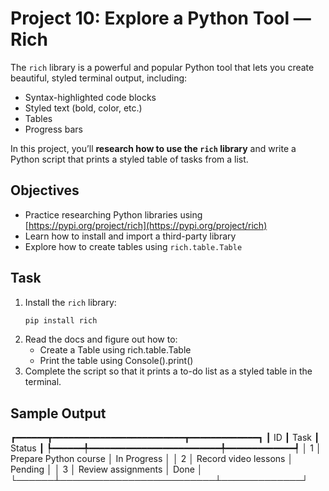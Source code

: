 # Project 10: Explore a Python Tool — Rich

The `rich` library is a powerful and popular Python tool that lets you create beautiful, styled terminal output, including:

- Syntax-highlighted code blocks
- Styled text (bold, color, etc.)
- Tables
- Progress bars

In this project, you’ll **research how to use the `rich` library** and write a Python script that prints a styled table of tasks from a list.

## Objectives

- Practice researching Python libraries using [https://pypi.org/project/rich](https://pypi.org/project/rich)
- Learn how to install and import a third-party library
- Explore how to create tables using `rich.table.Table`

## Task

1. Install the `rich` library:
   ```bash
   pip install rich
    ```
2. Read the docs and figure out how to:
    - Create a Table using rich.table.Table
    - Print the table using Console().print()
3. Complete the script so that it prints a to-do list as a styled table in the terminal.

## Sample Output
┏━━━━━━┳━━━━━━━━━━━━━━━━━━━━━━━━━┳━━━━━━━━━━━━━┓
┃ ID   ┃ Task                    ┃ Status      ┃
┡━━━━━━╇━━━━━━━━━━━━━━━━━━━━━━━━━╇━━━━━━━━━━━━━┩
│ 1    │ Prepare Python course   │ In Progress │
│ 2    │ Record video lessons    │ Pending     │
│ 3    │ Review assignments      │ Done        │
└──────┴─────────────────────────┴─────────────┘
